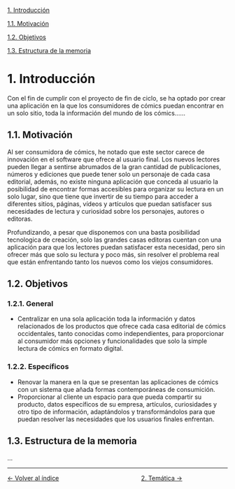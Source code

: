 [1. Introducción](#1-introducción)

[1.1. Motivación](#11-motivación)

[1.2. Objetivos](#12-objetivos)

[1.3. Estructura de la memoria](#13-estructura-de-la-memoria)

# 1. Introducción

Con el fin de cumplir con el proyecto de fin de ciclo, se ha optado por crear una aplicación en la que los consumidores de cómics puedan encontrar en un solo sitio, toda la información del mundo de los cómics......

## 1.1. Motivación

Al ser consumidora de cómics, he notado que este sector carece de innovación en el software que ofrece al usuario final. Los nuevos lectores pueden llegar a sentirse abrumados de la gran cantidad de publicaciones, números y ediciones que puede tener solo un personaje de cada casa editorial, además, no existe ninguna aplicación que conceda al usuario la posibilidad de encontrar formas accesibles para organizar su lectura en un solo lugar, sino que tiene que invertir de su tiempo para acceder a diferentes sitios, páginas, vídeos y artículos que puedan satisfacer sus necesidades de lectura y curiosidad sobre los personajes, autores o editoras.

Profundizando, a pesar que disponemos con una basta posibilidad tecnologica de creación, solo las grandes casas editoras cuentan con una aplicación para que los lectores puedan satisfacer esta necesidad, pero sin ofrecer más que solo su lectura y poco más, sin resolver el problema real que están enfrentando tanto los nuevos como los viejos consumidores.

## 1.2. Objetivos

### 1.2.1. General

- Centralizar en una sola aplicación toda la información y datos relacionados de los productos que ofrece cada casa editorial de cómics occidentales, tanto conocidas como independientes, para proporcionar al consumidor más opciones y funcionalidades que solo la simple lectura de cómics en formato digital.

### 1.2.2. Específicos

- Renovar la manera en la que se presentan las aplicaciones de cómics con un sistema que añada formas contemporáneas de consumición.
- Proporcionar al cliente un espacio para que pueda compartir su producto, datos específicos de su empresa, artículos, curiosidades y otro tipo de información, adaptándolos y transformándolos para que puedan resolver las necesidades que los usuarios finales enfrentan.

## 1.3. Estructura de la memoria

...

---
<div style="display:flex; justify-content:space-between; align-items: center;">
    <a href="indice.md">← Volver al índice</a> &nbsp; &nbsp; &nbsp;
    <a href="2.tematica.md">2. Temática →</a> &nbsp; &nbsp; &nbsp;
</div>

